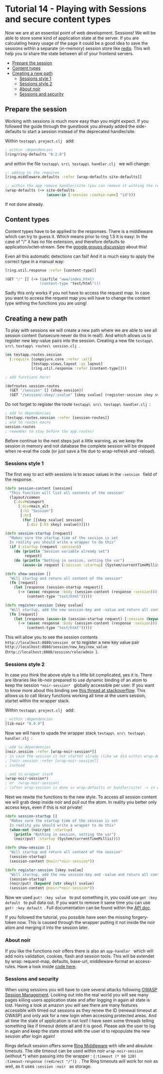# Tutorial 14 - Playing with **Sessions** and secure content types
Now we are at an essential point of web development. Sessions! We will be able to store some kind of application state at the server.
If you are calculating heavy usage of the page it could be a good idea to save the sessions within a separate (in-memory) session store like [redis](http://redis.io/).
This will help you to share the state between all of your frontend servers.

- [Prepare the session](#prepare-the-session)
- [Content types](#content-types)
- [Creating a new path](#creating-a-new-path)
    - [Sessions style 1](#sessions-style-1)
    - [Sessions style 2](#sessions-style-2)
    - [About noir](#about-noir)
    - [Sessions and security](#sessions-and-security)

## Prepare the session
Working with sessions is much more easy than you might expect. If you followed the guide through the guestbook you already added the side-defaults to start a session instead of the deprecated handler/site.

Within `testapp\ project.clj ` add:

```clojure
; within :dependencies
[ring/ring-defaults "0.2.0"]

```

and within the file `testapp\ src\ testapp\ handler.clj ` we will change:

```clojure
;; adding to the requires
[ring.middleware.defaults :refer [wrap-defaults site-defaults]]

;; within the app remove handler/site (you can remove it withing the requires too) and add:
(wrap-defaults (-> site-defaults
                   (assoc-in [:session :cookie-name] "id")))

```

If not done already.

## Content types
Content types have to be applied to the responses. There is a middleware which can try to guess it. Which means prior to ring 1.5 it is easy: In the case of "/" it has no file extension, and therefore defaults to application/octet-stream.
See the [google groups discussion](https://groups.google.com/forum/#!topic/ring-clojure/wKgWfOsHD5c) about this!

Even all this automatic detections can fail! And it is much easy to apply the correct type in a manual way:

```clojure
[ring.util.response :refer [content-type]]

(GET "/" [] (-> (io/file "www/index.html)
                (content-type "text/html")))

```

Sadly this only works if you not have to access the request map.
In case you want to access the request map you will have to change the content type withing the functions you are using!

## Creating a new path
To play with sessions we will create a new path where we are able to see all session content (!unsecure never do this in real!). And which allows us to register new key-value pairs into the session.
Creating a new file `testapp\ src\ testapp\ routes\ session.clj `.

```clojure
(ns testapp.routes.session
  (:require [compojure.core :refer :all]
            [testapp.views.layout :as layout]
            [ring.util.response :refer [content-type]]))

; add functions here!

(defroutes session-routes
  (GET "/session" [] (show-session))
  (GET "/session/:skey/:svalue" [skey svalue] (register-session skey svalue)))

```

Do not forget to register the route `testapp\ src\ testapp\ handler.clj `:

```clojure
; add to dependencies
[testapp.routes.session :refer [session-routes]]
; and to routes macro
session-routes
; remember to stay before the app routes!

```

Before continue to the next steps just a little warning, as we keep the session in memory and not database the complete session will be dropped when re-eval the code (or just save a file due to wrap-refresh and -reload).

### Sessions style 1
The first way to act with sessions is to assoc values in the `:session ` field of the response.

```clojure
(defn session-content [session]
  "This function will list all contents of the session"
  (layout/common
    [:div#viewport
      [:div#main_alt
       [:h1 "Session"]
       [:hr]
        (for [[skey svalue] session]
          [:div [:h3 skey] svalue])]]))

(defn session-startup [request]
  "Makes sure the startup time of the session is set
  In reality you should write a wrapper to do this"
  (if (:startup (request :session))
    (do (println "Session variable already set")
         request)
    (do (println "Nothing in session, setting the var")
        (assoc-in request [:session :startup] (System/currentTimeMillis)))))

(defn show-session []
  "Will startup and return all content of the session"
  (fn [request]
    (let [response (session-startup request)]
      (-> (assoc response :body (session-content (response :session)))
          (content-type "text/html")))))

(defn register-session [skey svalue]
  "Will startup, add the new session-key and -value and return all content of the session"
  (fn [request]
    (let [response (assoc-in (session-startup request) [:session (keyword (str skey))] svalue)]
      (-> (assoc response :body (session-content (response :session)))
          (content-type "text/html")))))

```

This will allow you to see the session contents `http://localhost:8080/session ` or to register a new key value pair  `http://localhost:8080/session/new_key/new_value ` (`http://localhost:8080/session/role/admin `).

### Sessions style 2
In case you think the above style is a little bit complicated, yes it is. There are libraries like lib-noir prepared to use dynamic binding of an atom to keep the session `*noir-session* ` globally accessible per user. If you want to know more about this binding see [this thread at stackoverflow](http://stackoverflow.com/questions/1986961/how-is-the-var-name-naming-convention-used-in-clojure). This allows us to call library functions working all time at the users session, startet within the wrapper stack.

Within `testapp\ project.clj ` add:

```clojure
; within :dependencies
[lib-noir "0.9.9"]

```

Now we will have to upade the wrapper stack `testapp\ src\ testapp\ handler.clj `:

```clojure
; add to dependencies
[noir.session :refer [wrap-noir-session*]]
; in case the session is not startet alrady (like we did within wrap-defaults use:
; [noir.session :refer [wrap-noir-session]]
; instead

; and to wrapper stack
(wrap-noir-session*)
; or  (wrap-noir-session)
; (after wrap-session is done in wrap-defaults or handler/site) -> in order before!!

```

Next we rewite the functions to the new style. To access all session content we will grab deep inside noir and pull out the atom. In reality you better only access keys, even if this is not private!

```clojure
(defn session-startup []
  "Makes sure the startup time of the session is set
  In reality you should write a wrapper to do this"
  (when-not (noir/get :startup)
    (println "Nothing in session, setting the var")
    (noir/put! :startup (System/currentTimeMillis))))

(defn show-session []
  "Will startup and return all content of the session"
  (session-startup)
  (session-content @noir/*noir-session*))

(defn register-session [skey svalue]
  "Will startup, add the new session-key and -value and return all content of the session"
  (session-startup)
  (noir/put! (keyword (str skey)) svalue)
  (session-content @noir/*noir-session*))

```

Now we used `put! :key value ` to put something in, you could use `get :key default ` to pull data out. If you want to remove it same time you can use `get! :key default `.
Full documentation can be found within the [API doc](https://yogthos.github.io/lib-noir/noir.session.html).

If you followed the tutorial, you possible have seen the missing forgery-token now. This is caused through the wrapper putting it not inside the noir atom and merging it into the session later.

### About noir
If you like the functions noir offers there is also an `app-handler ` which will add noirs validation, cookies, flash and session tools. This will be extendet by wrap: request-map, defaults, base-url, middleware-format an access-rules. Have a look inside [code here](https://github.com/noir-clojure/lib-noir/blob/83ef3d80ddf8e41f7aeb1a6bdc565cd9a2a84062/src/noir/util/middleware.clj#L195).

### Sessions and security
When using sessions you will have to care several attacks following [OWASP Session Management](https://www.owasp.org/index.php/Session_Management_Cheat_Sheet#Automatic_Session_Expiration). Looking out into the real world you will see many pages killing users application state and after logging in again all state is lost. Having a look at amazon you will see there are many features accessible with timed out sessions as they renew the ID (renewal timeout at OWASP) and only ask for a new login when accessing protected areas. And all time the state of application is not lost! I have seen some threads telling something like if timeout delete all and it is good. Please ask the user to log in again and keep the state stored with the user id to repopulate the new session after login again!

Rings default session offers some [Ring Middleware](http://ring-clojure.github.io/ring-session-timeout/ring.middleware.session-timeout.html) with idle and absulute timeouts.
The idle timeout can be used within noir `wrap-noir-session ` (without *) when passing into the wrapper : `{:timeout (* 60 120) :timeout-response (redirect "/")} `. The Ring timeouts will work for noir as well, as it uses `:session :noir ` as storage.
